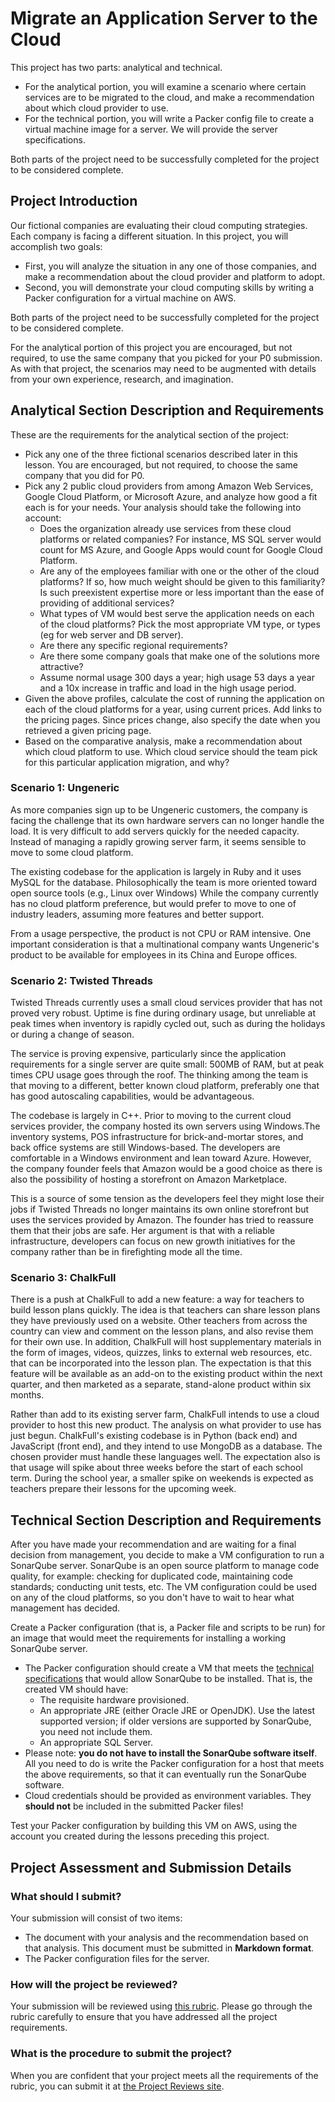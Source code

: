 # Migrate an Application Server to the Cloud

This project has two parts: analytical and technical. 

* For the analytical portion, you will examine a scenario where certain services are to be migrated to the cloud, and make a recommendation about which cloud provider to use. 
* For the technical portion, you will write a Packer config file to create a virtual machine image for a server. We will provide the server specifications.

Both parts of the project need to be successfully completed for the project to be considered complete. 

## Project Introduction

Our fictional companies are evaluating their cloud computing strategies. Each company is facing a different situation. In this project, you will accomplish two goals:

* First, you will analyze the situation in any one of those companies, and make a recommendation about the cloud provider and platform to adopt.
* Second, you will demonstrate your cloud computing skills by writing a Packer configuration for a virtual machine on AWS.

Both parts of the project need to be successfully completed for the project to be considered complete.

For the analytical portion of this project you are encouraged, but not required, to use the same company that you picked for your P0 submission. As with that project, the scenarios may need to be augmented with details from your own experience, research, and imagination.

## Analytical Section Description and Requirements

These are the requirements for the analytical section of the project:

* Pick any one of the three fictional scenarios described later in this lesson. You are encouraged, but not required, to choose the same company that you did for P0.
* Pick any 2 public cloud providers from among Amazon Web Services, Google Cloud Platform, or Microsoft Azure, and analyze how good a fit each is for your needs. Your analysis should take the following into account:
  * Does the organization already use services from these cloud platforms or related companies? For instance, MS SQL server would count for MS Azure, and Google Apps would count for Google Cloud Platform.
  * Are any of the employees familiar with one or the other of the cloud platforms? If so, how much weight should be given to this familiarity? Is such preexistent expertise more or less important than the ease of providing of additional services?
  * What types of VM would best serve the application needs on each of the cloud platforms? Pick the most appropriate VM type, or types (eg for web server and DB server).
  * Are there any specific regional requirements?
  * Are there some company goals that make one of the solutions more attractive?
  * Assume normal usage 300 days a year; high usage 53 days a year and a 10x increase in traffic and load in the high usage period.
* Given the above profiles, calculate the cost of running the application on each of the cloud platforms for a year, using current prices. Add links to the pricing pages. Since prices change, also specify the date when you retrieved a given pricing page.
* Based on the comparative analysis, make a recommendation about which cloud platform to use. Which cloud service should the team pick for this particular application migration, and why?

### Scenario 1: Ungeneric

As more companies sign up to be Ungeneric customers, the company is facing the challenge that its own hardware servers can no longer handle the load. It is very difficult to add servers quickly for the needed capacity. Instead of managing a rapidly growing server farm, it seems sensible to move to some cloud platform. 

The existing codebase for the application is largely in Ruby and it uses MySQL for the database. Philosophically the team is more oriented toward open source tools (e.g., Linux over Windows) While the company currently has no cloud platform preference, but would prefer to move to one of industry leaders, assuming more features and better support. 

From a usage perspective, the product is not CPU or RAM intensive. One important consideration is that a multinational company wants Ungeneric's product to be available for employees in its China and Europe offices. 

### Scenario 2: Twisted Threads 

Twisted Threads currently uses a small cloud services provider that has not proved very robust. Uptime is fine during ordinary usage, but unreliable at peak times when inventory is rapidly cycled out, such as during the holidays or during a change of season. 

The service is proving expensive, particularly since the application requirements for a single server are quite small: 500MB of RAM, but at peak times CPU usage goes through the roof. The thinking among the team is that moving to a different, better known cloud platform, preferably one that has good autoscaling capabilities, would be advantageous.

The codebase is largely in C++. Prior to moving to the current cloud services provider, the company hosted its own servers using Windows.The inventory systems, POS infrastructure for brick-and-mortar stores, and back office systems are still Windows-based. The developers are comfortable in a Windows environment and lean toward Azure. However, the company founder feels that Amazon would be a good choice as there is also the possibility of hosting a storefront on Amazon Marketplace. 

This is a source of some tension as the developers feel they might lose their jobs if Twisted Threads no longer maintains its own online storefront but uses the services provided by Amazon. The founder has tried to reassure them that their jobs are safe. Her argument is that with a reliable infrastructure, developers can focus on new growth initiatives for the company rather than be in firefighting mode all the time.

### Scenario 3: ChalkFull

There is a push at ChalkFull to add a new feature: a way for teachers to build lesson plans quickly. The idea is that teachers can share lesson plans they have previously used on a website. Other teachers from across the country can view and comment on the lesson plans, and also revise them for their own use. In addition, ChalkFull will host supplementary materials in the form of images, videos, quizzes, links to external web resources, etc. that can be incorporated into the lesson plan. The expectation is that this feature will be available as an add-on to the existing product within the next quarter, and then marketed as a separate, stand-alone product within six months. 

Rather than add to its existing server farm, ChalkFull intends to use a cloud provider to host this new product. The analysis on what provider to use has just begun. ChalkFull's existing codebase is in Python (back end) and JavaScript (front end), and they intend to use MongoDB as a database. The chosen provider must handle these languages well. The expectation also is that usage will spike about three weeks before the start of each school term. During the school year, a smaller spike on weekends is expected as teachers prepare their lessons for the upcoming week.

## Technical Section Description and Requirements

After you have made your recommendation and are waiting for a final decision from management, you decide to make a VM configuration to run a SonarQube server. SonarQube is an open source platform to manage code quality, for example: checking for duplicated code, maintaining code standards; conducting unit tests, etc. The VM configuration could be used on any of the cloud platforms, so you don't have to wait to hear what management has decided.

Create a Packer configuration (that is, a Packer file and scripts to be run) for an image that would meet the requirements for installing a working SonarQube server. 

* The Packer configuration should create a VM that meets the [technical specifications](http://docs.sonarqube.org/display/SONAR/Requirements) that would allow SonarQube to be installed. That is, the created VM should have:
  * The requisite hardware provisioned.
  * An appropriate JRE (either Oracle JRE or OpenJDK). Use the latest supported version; if older versions are supported by SonarQube, you need not include them.
  * An appropriate SQL Server.
* Please note: **you do not have to install the SonarQube software itself**. All you need to do is write the Packer configuration for a host that meets the above requirements, so that it can eventually run the SonarQube software. 
* Cloud credentials should be provided as environment variables. They **should not** be included in the submitted Packer files!

Test your Packer configuration by building this VM on AWS, using the account you created during the lessons preceding this project.

## Project Assessment and Submission Details

### What should I submit?

Your submission will consist of two items:

* The document with your analysis and the recommendation based on that analysis. This document must be submitted in **Markdown format**. 
* The Packer configuration files for the server. 

### How will the project be reviewed? 

Your submission will be reviewed using [this rubric](https://review.udacity.com/#!/rubrics/179/view). Please go through the rubric carefully to ensure that you have addressed all the project requirements.

### What is the procedure to submit the project? 

When you are confident that your project meets all the requirements of the rubric, you can submit it at [the Project Reviews site](https://review.udacity.com/#!/rubrics/179/submit-file).

